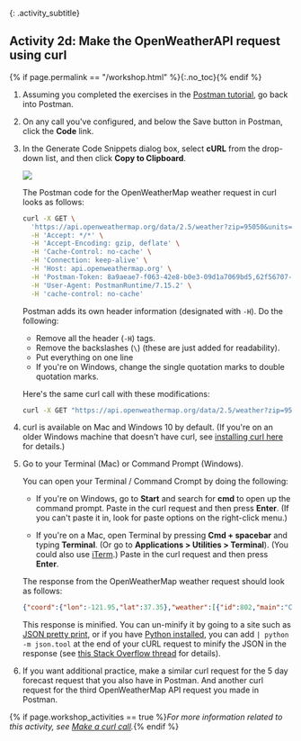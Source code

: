 {: .activity_subtitle}
## <i class="fa fa-user-circle"></i> Activity 2d: Make the OpenWeatherAPI request using curl
{% if page.permalink == "/workshop.html" %}{:.no_toc}{% endif %}

1.  Assuming you completed the exercises in the [Postman tutorial]({{site.rooturl}}docapis_postman.html), go back into Postman.
2.  On any call you've configured, and below the Save button in Postman, click the **Code** link.
3.  In the Generate Code Snippets dialog box, select **cURL** from the drop-down list, and then click **Copy to Clipboard**.

    <img src="https://idratherbewritingmedia.com/images/api/postmancurl.png" class="medium" />

    The Postman code for the OpenWeatherMap weather request in curl looks as follows:

    ```bash
    curl -X GET \
      'https://api.openweathermap.org/data/2.5/weather?zip=95050&units=imperial&appid=fd4698c940c6d1da602a70ac34f0b147' \
      -H 'Accept: */*' \
      -H 'Accept-Encoding: gzip, deflate' \
      -H 'Cache-Control: no-cache' \
      -H 'Connection: keep-alive' \
      -H 'Host: api.openweathermap.org' \
      -H 'Postman-Token: 8a9aeae7-f063-42e8-b0e3-09d1a7069bd5,62f56707-3a65-4d68-a774-8e677ef4487e' \
      -H 'User-Agent: PostmanRuntime/7.15.2' \
      -H 'cache-control: no-cache'
    ```

    Postman adds its own header information (designated with `-H`). Do the following:

    * Remove all the header (`-H`) tags.
    * Remove the backslashes (`\`) (these are just added for readability).
    * Put everything on one line
    * If you're on Windows, change the single quotation marks to double quotation marks.

    Here's the same curl call with these modifications:

    ```bash
    curl -X GET "https://api.openweathermap.org/data/2.5/weather?zip=95050&units=imperial&appid=fd4698c940c6d1da602a70ac34f0b147"
    ```

3.  curl is available on Mac and Windows 10 by default. (If you're on an older Windows machine that doesn't have curl, see [installing curl here](http://www.confusedbycode.com/curl/#downloads) for details.)

4.  Go to your Terminal (Mac) or Command Prompt (Windows).

    You can open your Terminal / Command Crompt by doing the following:

    * If you're on Windows, go to **Start** and search for **cmd** to open up the command prompt. Paste in the curl request and then press **Enter**. (If you can't paste it in, look for paste options on the right-click menu.)

    * If you're on a Mac, open Terminal by pressing **Cmd + spacebar** and typing **Terminal**. (Or go to **Applications > Utilities > Terminal**). (You could also use [iTerm](https://www.iterm2.com/).) Paste in the curl request and then press **Enter**.

    The response from the OpenWeatherMap weather request should look as follows:

    ```json
    {"coord":{"lon":-121.95,"lat":37.35},"weather":[{"id":802,"main":"Clouds","description":"scattered clouds","icon":"03d"}],"base":"stations","main":{"temp":68.34,"pressure":1014,"humidity":73,"temp_min":63,"temp_max":72},"visibility":16093,"wind":{"speed":3.36},"clouds":{"all":40},"dt":1566664878,"sys":{"type":1,"id":5122,"message":0.0106,"country":"US","sunrise":1566653501,"sunset":1566701346},"timezone":-25200,"id":0,"name":"Santa Clara","cod":200}
    ```

    This response is minified. You can un-minify it by going to a site such as [JSON pretty print](http://jsonprettyprint.com/), or if you have [Python installed](https://www.python.org/downloads/), you can add <code>| python -m json.tool</code> at the end of your cURL request to minify the JSON in the response (see [this Stack Overflow thread](https://stackoverflow.com/questions/352098/how-can-i-pretty-print-json-in-a-unix-shell-script) for details).

5.  If you want additional practice, make a similar curl request for the 5 day forecast request that you also have in Postman. And another curl request for the third OpenWeatherMap API request you made in Postman.

{% if page.workshop_activities == true %}*For more information related to this activity, see [Make a curl call]({{site.rooturl}}docapis_make_curl_call.html).*{% endif %}
